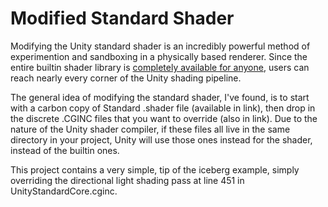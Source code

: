 # Modified Standard Shader


Modifying the Unity standard shader is an incredibly powerful method of experimention and sandboxing in a physically based renderer. Since the entire builtin shader library is [completely available for anyone](https://beta.unity3d.com/download/d3a5469e8c44/builtin_shaders-2017.3.0f2.zip?_ga=2.40447906.1489711827.1513789478-1507371053.1498079315), users can  reach nearly every corner of the Unity shading pipeline.


The general idea of modifying the standard shader, I've found, is to start with a carbon copy of Standard .shader file (available in link), then drop in the discrete .CGINC files that you want to override (also in link). 
Due to the nature of the Unity shader compiler, if these files all live in the same directory in your project, Unity will use those ones instead for the shader, instead of the builtin ones.


This project contains a very simple, tip of the iceberg example, simply overriding the directional light shading pass at line 451 in UnityStandardCore.cginc. 